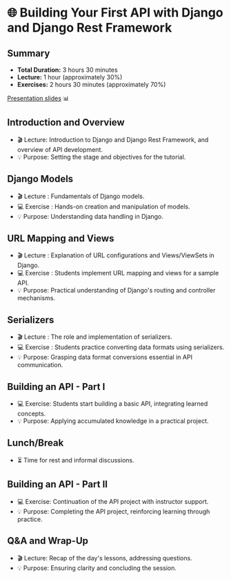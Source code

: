 # 🌐 Building Your First API with Django and Django Rest Framework

## Summary

- **Total Duration:** 3 hours 30 minutes
- **Lecture:** 1 hour (approximately 30%)
- **Exercises:** 2 hours 30 minutes (approximately 70%)


[Presentation slides](https://docs.google.com/presentation/d/1Ajv9MYQQ011_Y4r1W4I6Y-6XP_faFF0317Zkn2XupMw/edit?usp=sharing) 📊

## Introduction and Overview

- 🎬 Lecture: Introduction to Django and Django Rest Framework, and overview of API development.
- 💡 Purpose: Setting the stage and objectives for the tutorial.

## Django Models

- 🎬 Lecture : Fundamentals of Django models.
- 💻 Exercise : Hands-on creation and manipulation of models.
- 💡 Purpose: Understanding data handling in Django.

## URL Mapping and Views

- 🎬 Lecture : Explanation of URL configurations and Views/ViewSets in Django.
- 💻 Exercise : Students implement URL mapping and views for a sample API.
- 💡 Purpose: Practical understanding of Django's routing and controller mechanisms.

## Serializers

- 🎬 Lecture : The role and implementation of serializers.
- 💻 Exercise : Students practice converting data formats using serializers.
- 💡 Purpose: Grasping data format conversions essential in API communication.

## Building an API - Part I

- 💻 Exercise: Students start building a basic API, integrating learned concepts.
- 💡 Purpose: Applying accumulated knowledge in a practical project.

## Lunch/Break

- ⏳ Time for rest and informal discussions.

## Building an API - Part II

- 💻 Exercise: Continuation of the API project with instructor support.
- 💡 Purpose: Completing the API project, reinforcing learning through practice.

## Q&A and Wrap-Up

- 🎬 Lecture: Recap of the day's lessons, addressing questions.
- 💡 Purpose: Ensuring clarity and concluding the session.
